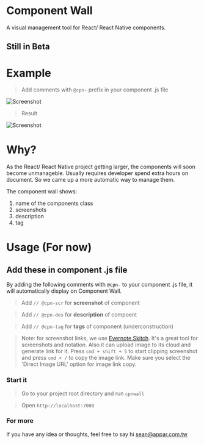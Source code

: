 # Component Wall
A visual management tool for React/ React Native components.

## Still in Beta

# Example

> Add comments with `@cpn-` prefix in your component .js file

<img src="https://www.evernote.com/l/AGx-aXG8-7FAk7qwEh85shTaZi9A2vx9SrkB/image.png" alt="Screenshot">

> Result

<img src="https://www.evernote.com/l/AGzS1sWcwPZIIbg9z0npqrcXxHH1zbGyOP4B/image.png" alt="Screenshot">

# Why?
As the React/ React Native project getting larger, the components will soon become unmanageble. Usually requires developer spend extra hours on document. So we came up a more automatic way to manage them.

The component wall shows:

1. name of the components class
2. screenshots 
3. description
4. tag

# Usage (For now)

## Add these in component .js file

By adding the following comments with `@cpn-` to your component .js file, it will automatically display on Component Wall.

> Add `// @cpn-scr` for **screenshot** of component

> Add `// @cpn-des` for **description** of compoent

> Add `// @cpn-tag` for **tags** of component (underconstruction)

> Note: for screenshot links, we use [Evernote Skitch](https://evernote.com/intl/zh-tw/skitch/). It's a great tool for screenshots and notation. Also it can upload image to its cloud and generate link for it. Press `cmd + shift + 5` to start clipping screenshot and press `cmd + /` to copy the image link. Make sure you select the 'Direct Image URL' option for image link copy.

### Start it

> Go to your project root directory and run `cpnwall`

> Open `http://localhost:7008`

### For more
If you have any idea or thoughts, feel free to say hi <sean@appar.com.tw>